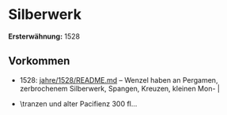 # Silberwerk

**Ersterwähnung:** 1528

## Vorkommen
- 1528: [jahre/1528/README.md](../jahre/1528/README.md) – Wenzel haben an Pergamen,
zerbrochenem Silberwerk, Spangen, Kreuzen, kleinen Mon- |
+ \tranzen und alter Pacifienz 300 fl...
